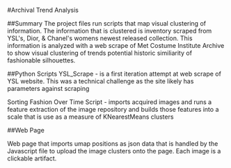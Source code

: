 #Archival Trend Analysis

##Summary
The project files run scripts that map visual clustering of information. The information that is clustered is 
inventory scraped from YSL's, Dior, & Chanel's womens newest released collection. This information is analyzed with a web scrape
of Met Costume Institute Archive to show visual clustering of trends potential historic similiarity of fashionable silhouettes.

##Python Scripts
YSL_Scrape - is a first iteration attempt at web scrape of YSL website. This was a technical challenge as the site likely has 
parameters against scraping 

Sorting Fashion Over Time Script - imports acquired images and runs a feature extraction of the image repository and 
builds those features into a scale that is use as a measure of KNearestMeans clusters


##Web Page

Web page that imports umap positions as json data that is handled by the Javascript file to upload the image clusters 
onto the page. Each image is a clickable artifact.
